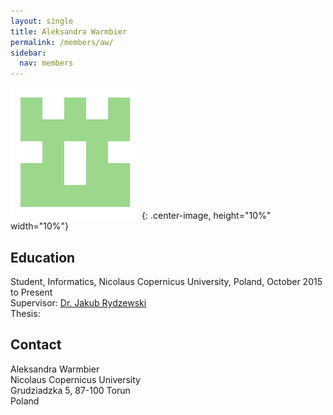 ```yaml
---
layout: single
title: Aleksandra Warmbier
permalink: /members/aw/
sidebar:
  nav: members
---
```


![image](/assets/images/aw.png){: .center-image, height="10%" width="10%"}

## Education

Student, Informatics, Nicolaus Copernicus University, Poland, October 2015 to Present  
Supervisor: [Dr. Jakub Rydzewski](/members/jr/)  
Thesis:  

## Contact

Aleksandra Warmbier  
Nicolaus Copernicus University  
Grudziadzka 5, 87-100 Torun  
Poland
